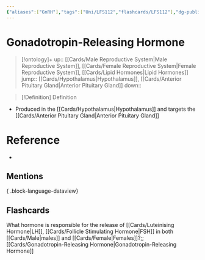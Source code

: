 ```yaml
---
{"aliases":["GnRH"],"tags":["Uni/LFS112","flashcards/LFS112"],"dg-publish":true,"permalink":"/cards/gonadotropin-releasing-hormone/","dgPassFrontmatter":true}
---
```


# Gonadotropin-Releasing Hormone

> [!ontology]+
> up:: [[Cards/Male Reproductive System\|Male Reproductive System]], [[Cards/Female Reproductive System\|Female Reproductive System]], [[Cards/Lipid Hormones\|Lipid Hormones]]
> jump:: [[Cards/Hypothalamus\|Hypothalamus]], [[Cards/Anterior Pituitary Gland\|Anterior Pituitary Gland]]
> down:: 

> [!Definition] Definition
> 

- Produced in the [[Cards/Hypothalamus\|Hypothalamus]] and targets the [[Cards/Anterior Pituitary Gland\|Anterior Pituitary Gland]]
# Reference
- 

## Mentions

{ .block-language-dataview}

## Flashcards

What hormone is responsible for the release of [[Cards/Luteinising Hormone\|LH]], [[Cards/Follicle Stimulating Hormone\|FSH]] in both [[Cards/Male\|males]] and [[Cards/Female\|Females]]?;;[[Cards/Gonadotropin-Releasing Hormone\|Gonadotropin-Releasing Hormone]]
<!--SR:!2023-10-23,2,150-->